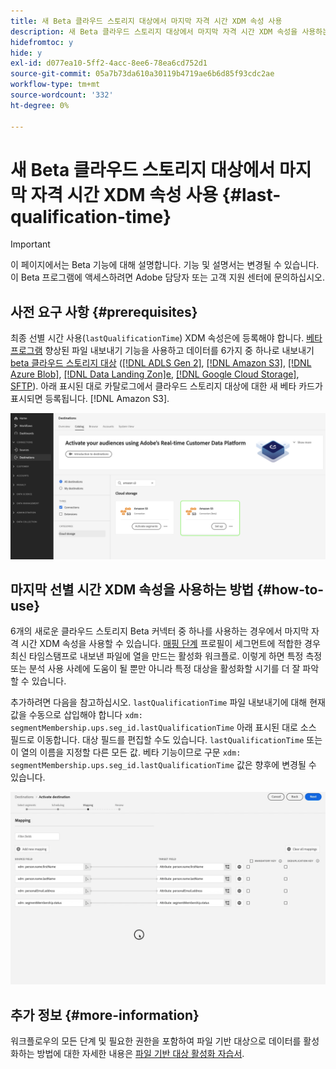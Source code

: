 ```yaml
---
title: 새 Beta 클라우드 스토리지 대상에서 마지막 자격 시간 XDM 속성 사용
description: 새 Beta 클라우드 스토리지 대상에서 마지막 자격 시간 XDM 속성을 사용하는 방법을 알아봅니다
hidefromtoc: y
hide: y
exl-id: d077ea10-5ff2-4acc-8ee6-78ea6cd752d1
source-git-commit: 05a7b73da610a30119b4719ae6b6d85f93cdc2ae
workflow-type: tm+mt
source-wordcount: '332'
ht-degree: 0%

---
```


# 새 Beta 클라우드 스토리지 대상에서 마지막 자격 시간 XDM 속성 사용 {#last-qualification-time}

>[!IMPORTANT]
> 
>이 페이지에서는 Beta 기능에 대해 설명합니다. 기능 및 설명서는 변경될 수 있습니다. 이 Beta 프로그램에 액세스하려면 Adobe 담당자 또는 고객 지원 센터에 문의하십시오.

## 사전 요구 사항 {#prerequisites}

최종 선별 시간 사용(`lastQualificationTime`) XDM 속성은에 등록해야 합니다. [베타 프로그램](/help/release-notes/2022/october-2022.md#destinations) 향상된 파일 내보내기 기능을 사용하고 데이터를 6가지 중 하나로 내보내기 [beta 클라우드 스토리지 대상](/help/release-notes/2022/october-2022.md#destinations) ([[!DNL ADLS Gen 2]](/help/destinations/catalog/cloud-storage/adls-gen2.md), [[!DNL Amazon S3]](/help/destinations/catalog/cloud-storage/amazon-s3.md), [[!DNL Azure Blob]](/help/destinations/catalog/cloud-storage/azure-blob.md), [[!DNL Data Landing Zon]e](/help/destinations/catalog/cloud-storage/data-landing-zone.md), [[!DNL Google Cloud Storage]](/help/destinations/catalog/cloud-storage/google-cloud-storage.md), [SFTP](/help/destinations/catalog/cloud-storage/sftp.md)). 아래 표시된 대로 카탈로그에서 클라우드 스토리지 대상에 대한 새 베타 카드가 표시되면 등록됩니다. [!DNL Amazon S3].

![새 Amazon S3 베타 카드를 보여주는 이미지](/help/destinations/assets/ui/activate-destinations/new-amazon-s3-beta-card.png)

## 마지막 선별 시간 XDM 속성을 사용하는 방법 {#how-to-use}

6개의 새로운 클라우드 스토리지 Beta 커넥터 중 하나를 사용하는 경우에서 마지막 자격 시간 XDM 속성을 사용할 수 있습니다. [매핑 단계](/help/destinations/ui/activate-batch-profile-destinations.md#mapping) 프로필이 세그먼트에 적합한 경우 최신 타임스탬프로 내보낸 파일에 열을 만드는 활성화 워크플로. 이렇게 하면 특정 측정 또는 분석 사용 사례에 도움이 될 뿐만 아니라 특정 대상을 활성화할 시기를 더 잘 파악할 수 있습니다.

추가하려면 다음을 참고하십시오. `lastQualificationTime` 파일 내보내기에 대해 현재 값을 수동으로 삽입해야 합니다 `xdm: segmentMembership.ups.seg_id.lastQualificationTime` 아래 표시된 대로 소스 필드로 이동합니다. 대상 필드를 편집할 수도 있습니다. `lastQualificationTime` 또는 이 열의 이름을 지정할 다른 모든 값. 베타 기능이므로 구문 `xdm: segmentMembership.ups.seg_id.lastQualificationTime` 값은 향후에 변경될 수 있습니다.

![매핑 단계로 붙여넣은 마지막 선별 시간 XDM 속성을 보여 주는 화면 레코딩](/help/destinations/ui/last-qualification-time.gif)

## 추가 정보 {#more-information}

워크플로우의 모든 단계 및 필요한 권한을 포함하여 파일 기반 대상으로 데이터를 활성화하는 방법에 대한 자세한 내용은 [파일 기반 대상 활성화 자습서](/help/destinations/ui/activate-batch-profile-destinations.md).
